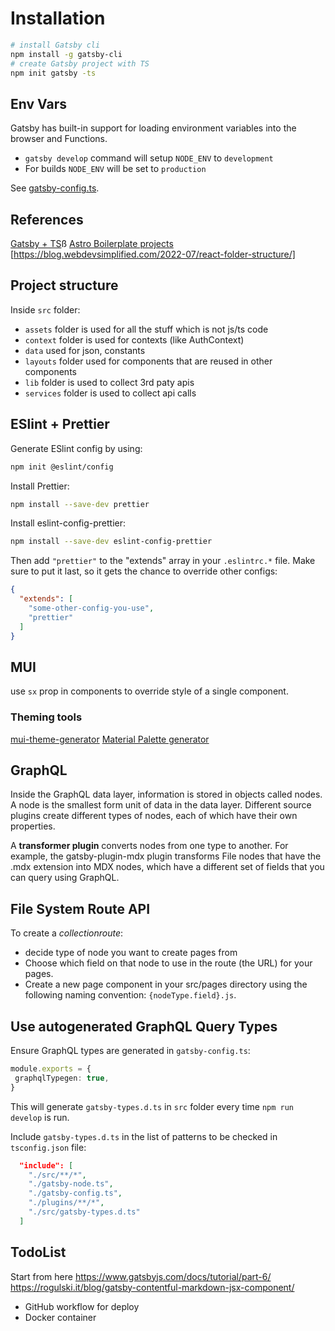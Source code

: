 # Installation

```bash
# install Gatsby cli
npm install -g gatsby-cli
# create Gatsby project with TS
npm init gatsby -ts
```

## Env Vars

Gatsby has built-in support for loading environment variables into the browser and Functions.

- `gatsby develop` command will setup `NODE_ENV` to `development`
- For builds `NODE_ENV` will be set to `production`

See [gatsby-config.ts](./gatsby-config.ts).

## References

[Gatsby + TS](https://www.gatsbyjs.com/docs/how-to/custom-configuration/typescript/)ß
[Astro Boilerplate projects](https://github.com/ixartz/Astro-boilerplate)
[https://blog.webdevsimplified.com/2022-07/react-folder-structure/]

## Project structure

Inside `src` folder:

- `assets` folder is used for all the stuff which is not js/ts code
- `context` folder is used for contexts (like AuthContext)
- `data` used for json, constants
- `layouts` folder used for components that are reused in other components
- `lib` folder is used to collect 3rd paty apis
- `services` folder is used to collect api calls

## ESlint + Prettier

Generate ESlint config by using:
```bash
npm init @eslint/config
```
Install Prettier:
```bash
npm install --save-dev prettier
```

Install eslint-config-prettier:
```bash
npm install --save-dev eslint-config-prettier
```
Then add `"prettier"` to the "extends" array in your `.eslintrc.*` file. Make sure to put it last, so it gets the chance to override other configs:
```json
{
  "extends": [
    "some-other-config-you-use",
    "prettier"
  ]
}
```

## MUI

use `sx` prop in components to override style of a single component.

### Theming tools

[mui-theme-generator](https://bareynol.github.io/mui-theme-creator/)
[Material Palette generator](https://material.io/inline-tools/color/)

## GraphQL

Inside the GraphQL data layer, information is stored in objects called nodes. A node is the smallest form unit of data in the data layer. Different source plugins create different types of nodes, each of which have their own properties. 

A **transformer plugin** converts nodes from one type to another. For example, the gatsby-plugin-mdx plugin transforms File nodes that have the .mdx extension into MDX nodes, which have a different set of fields that you can query using GraphQL. 

## File System Route API

To create a *collectionroute*:
- decide type of node you want to create pages from
- Choose which field on that node to use in the route (the URL) for your pages.
- Create a new page component in your src/pages directory using the following naming convention: `{nodeType.field}.js`.

## Use autogenerated GraphQL Query Types 

Ensure GraphQL types are generated in `gatsby-config.ts`:
```ts
module.exports = {
 graphqlTypegen: true,
}
```

This will generate `gatsby-types.d.ts` in `src` folder every time `npm run develop` is run.

Include `gatsby-types.d.ts` in the list of patterns to be checked in `tsconfig.json` file:
```json
  "include": [
    "./src/**/*",
    "./gatsby-node.ts",
    "./gatsby-config.ts",
    "./plugins/**/*",
    "./src/gatsby-types.d.ts"
  ]
```

## TodoList

Start from here
https://www.gatsbyjs.com/docs/tutorial/part-6/
https://rogulski.it/blog/gatsby-contentful-markdown-jsx-component/

- GitHub workflow for deploy
- Docker container
